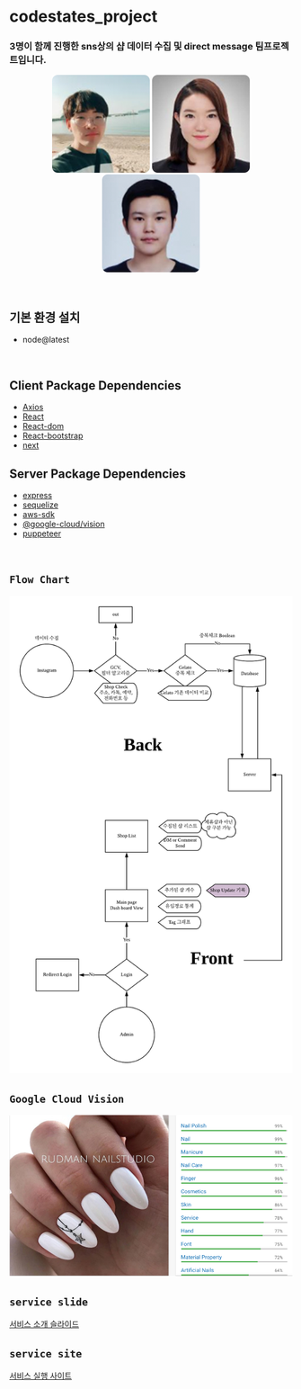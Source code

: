 # codestates_project

### 3명이 함께 진행한 sns상의 샵 데이터 수집 및 direct message 팀프로젝트입니다.

<div align=center>

[![](/img/kimbeomgyu.png)](https://github.com/kimbeomgyu)
[![](/img/Hyegyeong310.png)](https://github.com/Hyegyeong310)
[![](/img/pjj0714.png)](https://github.com/pjj0714)

</div>

<br>

## 기본 환경 설치

- node@latest

<br>

## Client Package Dependencies

- [Axios](https://www.npmjs.com/package/axios)
- [React](https://reactjs.org/docs/react-api.html)
- [React-dom](https://reactjs.org/docs/react-dom.html)
- [React-bootstrap](https://react-bootstrap.github.io/)
- [next](https://nextjs.org/docs)

## Server Package Dependencies

- [express](https://www.npmjs.com/package/express)
- [sequelize](https://www.npmjs.com/package/sequelize)
- [aws-sdk](https://www.npmjs.com/package/aws-sdk)
- [@google-cloud/vision](https://www.npmjs.com/package/@google-cloud/vision)
- [puppeteer](https://www.npmjs.com/package/puppeteer)

<br>

## `Flow Chart`

![](/img/GelatoLab_project_flow_chart.png)

## `Google Cloud Vision`

![](/img/Google_Cloud_Vision_example.png)

## `service slide`

[서비스 소개 슬라이드](http://slides.com/betty310/deck-1#/)

## `service site`

[서비스 실행 사이트](https://codelab-no028chbo.now.sh/)
